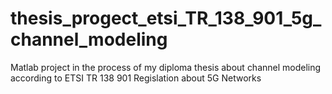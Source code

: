 # thesis_progect_etsi_TR_138_901_5g_channel_modeling
Matlab project in the process of my diploma thesis about channel modeling according to ETSI TR 138 901 Regislation about 5G Networks
